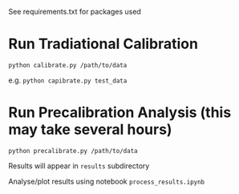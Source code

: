See requirements.txt for packages used

# Run Tradiational Calibration

`python calibrate.py /path/to/data`

e.g. `python capibrate.py test_data`

# Run Precalibration Analysis (this may take several hours)

`python precalibrate.py /path/to/data`

Results will appear in `results` subdirectory

Analyse/plot results using notebook `process_results.ipynb`
